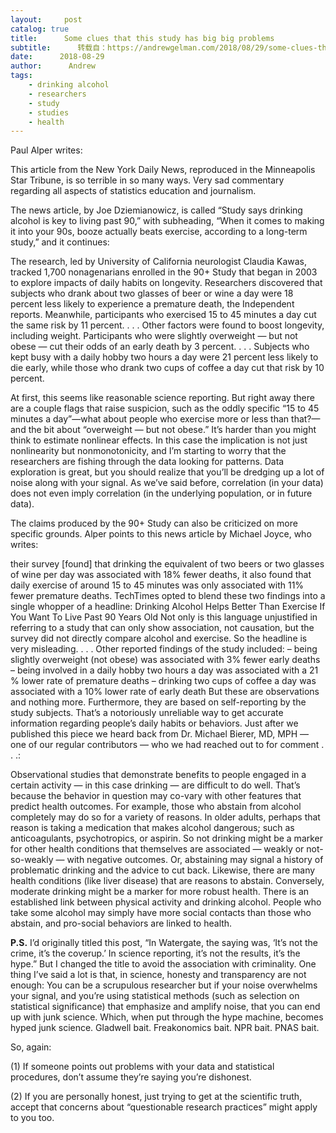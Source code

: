 ```yaml
---
layout:     post
catalog: true
title:      Some clues that this study has big big problems
subtitle:      转载自：https://andrewgelman.com/2018/08/29/some-clues-that-this-study-had-big-big-problems/
date:      2018-08-29
author:      Andrew
tags:
    - drinking alcohol
    - researchers
    - study
    - studies
    - health
---
```





Paul Alper writes:

> 
This article from the New York Daily News, reproduced in the Minneapolis Star Tribune, is so terrible in so many ways. Very sad commentary regarding all aspects of statistics education and journalism.


The news article, by Joe Dziemianowicz, is called “Study says drinking alcohol is key to living past 90,” with subheading, “When it comes to making it into your 90s, booze actually beats exercise, according to a long-term study,” and it continues:

> 
The research, led by University of California neurologist Claudia Kawas, tracked 1,700 nonagenarians enrolled in the 90+ Study that began in 2003 to explore impacts of daily habits on longevity.
Researchers discovered that subjects who drank about two glasses of beer or wine a day were 18 percent less likely to experience a premature death, the Independent reports.
Meanwhile, participants who exercised 15 to 45 minutes a day cut the same risk by 11 percent. . . .
Other factors were found to boost longevity, including weight. Participants who were slightly overweight — but not obese — cut their odds of an early death by 3 percent. . . .
Subjects who kept busy with a daily hobby two hours a day were 21 percent less likely to die early, while those who drank two cups of coffee a day cut that risk by 10 percent.


At first, this seems like reasonable science reporting. But right away there are a couple flags that raise suspicion, such as the oddly specific “15 to 45 minutes a day”—what about people who exercise more or less than that?—and the bit about “overweight — but not obese.” It’s harder than you might think to estimate nonlinear effects. In this case the implication is not just nonlinearity but nonmonotonicity, and I’m starting to worry that the researchers are fishing through the data looking for patterns. Data exploration is great, but you should realize that you’ll be dredging up a lot of noise along with your signal. As we’ve said before, correlation (in your data) does not even imply correlation (in the underlying population, or in future data).

The claims produced by the 90+ Study can also be criticized on more specific grounds. Alper points to this news article by Michael Joyce, who writes:

> 
their survey [found] that drinking the equivalent of two beers or two glasses of wine per day was associated with 18% fewer deaths, it also found that daily exercise of around 15 to 45 minutes was only associated with 11% fewer premature deaths.
TechTimes opted to blend these two findings into a single whopper of a headline:
Drinking Alcohol Helps Better Than Exercise If You Want To Live Past 90 Years Old
Not only is this language unjustified in referring to a study that can only show association, not causation, but the survey did not directly compare alcohol and exercise. So the headline is very misleading. . . .
Other reported findings of the study included:
– being slightly overweight (not obese) was associated with 3% fewer early deaths 
– being involved in a daily hobby two hours a day was associated with a 21 % lower rate of premature deaths
– drinking two cups of coffee a day was associated with a 10% lower rate of early death
But these are observations and nothing more. Furthermore, they are based on self-reporting by the study subjects. That’s a notoriously unreliable way to get accurate information regarding people’s daily habits or behaviors.
Just after we published this piece we heard back from Dr. Michael Bierer, MD, MPH — one of our regular contributors — who we had reached out to for comment . . .:

Observational studies that demonstrate benefits to people engaged in a certain activity — in this case drinking — are difficult to do well. That’s because the behavior in question may co-vary with other features that predict health outcomes.
For example, those who abstain from alcohol completely may do so for a variety of reasons. In older adults, perhaps that reason is taking a medication that makes alcohol dangerous; such as anticoagulants, psychotropics, or aspirin. So not drinking might be a marker for other health conditions that themselves are associated — weakly or not-so-weakly — with negative outcomes. Or, abstaining may signal a history of problematic drinking and the advice to cut back. Likewise, there are many health conditions (like liver disease) that are reasons to abstain. 
Conversely, moderate drinking might be a marker for more robust health. There is an established link between physical activity and drinking alcohol. People who take some alcohol may simply have more social contacts than those who abstain, and pro-social behaviors are linked to health.


**P.S.** I’d originally titled this post, “In Watergate, the saying was, ‘It’s not the crime, it’s the coverup.’ In science reporting, it’s not the results, it’s the hype.” But I changed the title to avoid the association with criminality. One thing I’ve said a lot is that, in science, honesty and transparency are not enough: You can be a scrupulous researcher but if your noise overwhelms your signal, and you’re using statistical methods (such as selection on statistical significance) that emphasize and amplify noise, that you can end up with junk science. Which, when put through the hype machine, becomes hyped junk science. Gladwell bait. Freakonomics bait. NPR bait. PNAS bait.

So, again:

(1) If someone points out problems with your data and statistical procedures, don’t assume they’re saying you’re dishonest.

(2) If you are personally honest, just trying to get at the scientific truth, accept that concerns about “questionable research practices” might apply to you too.



